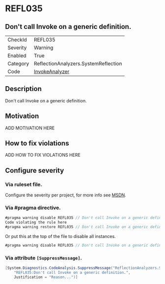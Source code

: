 # REFL035
## Don't call Invoke on a generic definition.

<!-- start generated table -->
<table>
  <tr>
    <td>CheckId</td>
    <td>REFL035</td>
  </tr>
  <tr>
    <td>Severity</td>
    <td>Warning</td>
  </tr>
  <tr>
    <td>Enabled</td>
    <td>True</td>
  </tr>
  <tr>
    <td>Category</td>
    <td>ReflectionAnalyzers.SystemReflection</td>
  </tr>
  <tr>
    <td>Code</td>
    <td><a href="https://github.com/DotNetAnalyzers/ReflectionAnalyzers/blob/master/ReflectionAnalyzers/NodeAnalzers/InvokeAnalyzer.cs">InvokeAnalyzer</a></td>
  </tr>
</table>
<!-- end generated table -->

## Description

Don't call Invoke on a generic definition.

## Motivation

ADD MOTIVATION HERE

## How to fix violations

ADD HOW TO FIX VIOLATIONS HERE

<!-- start generated config severity -->
## Configure severity

### Via ruleset file.

Configure the severity per project, for more info see [MSDN](https://msdn.microsoft.com/en-us/library/dd264949.aspx).

### Via #pragma directive.
```C#
#pragma warning disable REFL035 // Don't call Invoke on a generic definition.
Code violating the rule here
#pragma warning restore REFL035 // Don't call Invoke on a generic definition.
```

Or put this at the top of the file to disable all instances.
```C#
#pragma warning disable REFL035 // Don't call Invoke on a generic definition.
```

### Via attribute `[SuppressMessage]`.

```C#
[System.Diagnostics.CodeAnalysis.SuppressMessage("ReflectionAnalyzers.SystemReflection", 
    "REFL035:Don't call Invoke on a generic definition.", 
    Justification = "Reason...")]
```
<!-- end generated config severity -->